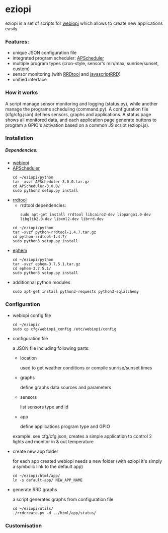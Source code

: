 # eziopi

eziopi is a set of scripts for [webiopi](https://code.google.com/p/webiopi/) which allows to create new applications easily.

### Features:
- unique JSON configuration file
- integrated program scheduler: [APScheduler](https://pypi.python.org/pypi/APScheduler/)
- multiple program types (cron-style, sensor's min/max, sunrise/sunset, custom)
- sensor monitoring (with [RRDtool](http://oss.oetiker.ch/rrdtool/) and [javascriptRRD](http://javascriptrrd.sourceforge.net/))
- unified interface

### How it works
A script manage sensor monitoring and logging (status.py), while another manage the programs scheduling (command.py). A configuration file (cfg/cfg.json) defines sensors, graphs and applications.
A status page shows all monitored data, and each application page generate buttons to program a GPIO's activation based on a common JS script (eziopi.js).

### Installation

##### Dependencies:
- [webiopi](https://code.google.com/p/webiopi/)
- [APScheduler](https://pypi.python.org/pypi/APScheduler/)
    ```
    cd ~/eziopi/python
    tar -xvzf APScheduler-3.0.0.tar.gz
    cd APScheduler-3.0.0/
    sudo python3 setup.py install
    ```
- [rrdtool](http://oss.oetiker.ch/rrdtool/)
    - rrdtool dependencies:
        ```
        sudo apt-get install rrdtool libcairo2-dev libpango1.0-dev libglib2.0-dev libxml2-dev librrd-dev
        ```
    ```
    cd ~/eziopi/python
    tar -xvzf python-rrdtool-1.4.7.tar.gz
    cd python-rrdtool-1.4.7/
    sudo python3 setup.py install
    ```
- [ephem](http://rhodesmill.org/pyephem/)
    ```
    cd ~/eziopi/python
    tar -xvzf ephem-3.7.5.1.tar.gz
    cd ephem-3.7.5.1/
    sudo python3 setup.py install
    ```
- additionnal python modules
    ```
    sudo apt-get install python3-requests python3-sqlalchemy
    ```

### Configuration
- webiopi config file
    ```
    cd ~/eziopi/
    sudo cp cfg/webiopi_config /etc/webiopi/config
    ```
- configuration file

    a JSON file including following parts:

    - location

        used to get weather conditions or compile sunrise/sunset times

    - graphs

        define graphs data sources and parameters

    - sensors

        list sensors type and id

    - app

        define applications program type and GPIO

    example: see cfg/cfg.json, creates a simple application to control 2 lights and monitor in & out temperature

- create new app folder

    for each app created webiopi needs a new folder (with eziopi it's simply a symbolic link to the default app)

    ```
    cd ~/eziopi/html/app/
    ln -s default-app/ NEW_APP_NAME
    ```

- generate RRD graphs

    a script generates graphs from configuration file

    ```
    cd ~/eziopi/utils/
    ./rrdcreate.py -d ../html/app/status/
    ```

### Customisation

